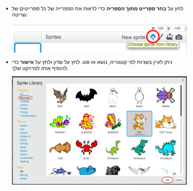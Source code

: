 + לחץ על **בחר ספרייט מתוך הספריה** כדי לראות את הספרייה של כל ספרייטים של שריטה.
    
    ![צילום מסך](images/sprite-library.png)

+ ניתן לעיין בשניות לפי קטגוריה, נושא או סוג. לחץ על שדון ולחץ על **אישור** כדי להוסיף אותו לפרויקט שלך.
    
    ![צילום מסך](images/sprite-choose.png)